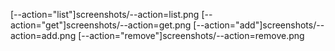 [--action="list"]screenshots/--action=list.png
[--action="get"]screenshots/--action=get.png
[--action="add"]screenshots/--action=add.png
[--action="remove"]screenshots/--action=remove.png

